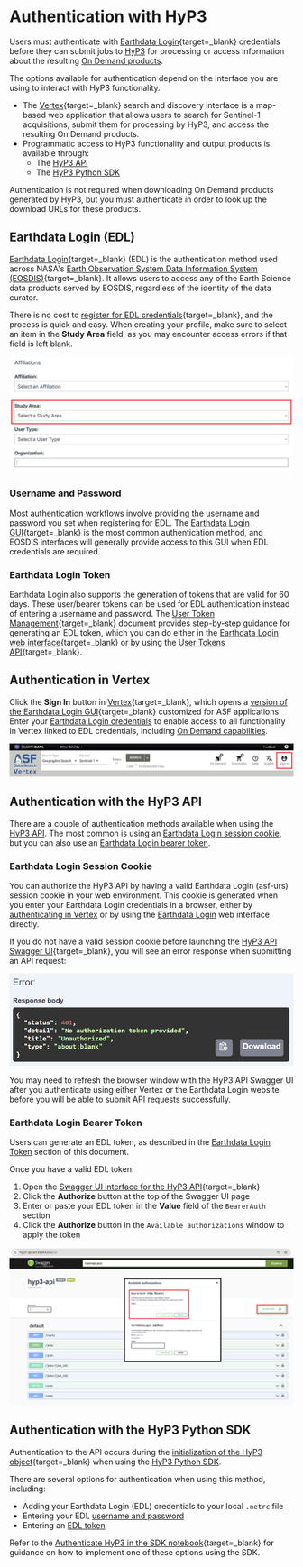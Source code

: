 # Authentication with HyP3

Users must authenticate with 
[Earthdata Login](https://urs.earthdata.nasa.gov/ "https://urs.earthdata.nasa.gov/" ){target=_blank} 
credentials before they can submit jobs to [HyP3](../how_it_works.md) for processing or access information 
about the resulting [On Demand products](../products.md "hyp3-docs.asf.alaska.edu/products").

The options available for authentication depend on the interface you are using to interact with HyP3 functionality.

- The [Vertex](https://search.asf.alaska.edu/ "search.asf.alaska.edu" ){target=_blank} search and discovery 
  interface is a map-based web application that allows users to search for Sentinel-1 acquisitions, submit them for 
  processing by HyP3, and access the resulting On Demand products.
- Programmatic access to HyP3 functionality and output products is available through:
    - The [HyP3 API](../using/api.md "hyp3-docs.asf.alaska.edu/using/api")
    - The [HyP3 Python SDK](../using/sdk.md "hyp3-docs.asf.alaska.edu/using/sdk")

Authentication is not required when downloading On Demand products generated by HyP3, but you must 
authenticate in order to look up the download URLs for these products.

## Earthdata Login (EDL)

[Earthdata Login](https://urs.earthdata.nasa.gov/ "https://urs.earthdata.nasa.gov/" ){target=_blank} 
(EDL) is the authentication method used across NASA's 
[Earth Observation System Data Information System (EOSDIS)](https://www.earthdata.nasa.gov/about/esdis/eosdis "www.earthdata.nasa.gov/about/esdis/eosdis" ){target=_blank}. 
It allows users to access any of the Earth Science data products served by EOSDIS, regardless of the 
identity of the data curator.

There is no cost to 
[register for EDL credentials](https://urs.earthdata.nasa.gov/users/new "https://urs.earthdata.nasa.gov/users/new" ){target=_blank}, 
and the process is quick and easy. When creating your profile, make sure to select an item in the **Study Area** 
field, as you may encounter access errors if that field is left blank.

![Select Study Area](../images/select-study-area.png "Select Study Area in EDL Registration")

### Username and Password

Most authentication workflows involve providing the username and password you set when registering for EDL. The 
[Earthdata Login GUI](https://urs.earthdata.nasa.gov/ "urs.earthdata.nasa.gov" ){target=_blank} 
is the most common authentication method, and EOSDIS interfaces will generally provide access to this GUI when 
EDL credentials are required.

### Earthdata Login Token

Earthdata Login also supports the generation of tokens that are valid for 60 days. These user/bearer tokens can be 
used for EDL authentication instead of entering a username and password. The 
[User Token Management](https://urs.earthdata.nasa.gov/documentation/for_users/user_token "urs.earthdata.nasa.gov/documentation/for_users/user_token" ){target=_blank} 
document provides step-by-step guidance for generating an EDL token, which you can do either in the 
[Earthdata Login web interface](https://urs.earthdata.nasa.gov/ "urs.earthdata.nasa.gov/" ){target=_blank} 
or by using the 
[User Tokens API](https://urs.earthdata.nasa.gov/documentation/for_users/user_token#api "urs.earthdata.nasa.gov/documentation/for_users/user_token#api" ){target=_blank}.

## Authentication in Vertex

Click the **Sign In** button in [Vertex](https://search.asf.alaska.edu/ "search.asf.alaska.edu" ){target=_blank}, 
which opens a 
[version of the Earthdata Login GUI](https://urs.earthdata.nasa.gov/oauth/authorize?response_type=code&client_id=BO_n7nTIlMljdvU6kRRB3g&redirect_uri=https://auth.asf.alaska.edu/login "ASF Authorization Login" ){target=_blank} 
customized for ASF applications. Enter your 
[Earthdata Login credentials](#earthdata-login-edl "Jump to the Earthdata Login section of this document") 
to enable access to all functionality in Vertex linked to EDL credentials, including 
[On Demand capabilities](vertex.md "Jump to the On Demand Sentinel-1 Processing in Vertex page").

![Sign In with EDL in Vertex](../images/vertex-sign-in.png "Sign In with Earthdata Login Credentials in Vertex")

## Authentication with the HyP3 API

There are a couple of authentication methods available when using the 
[HyP3 API](../using/api.md "hyp3-docs.asf.alaska.edu/using/api"). 
The most common is using an 
[Earthdata Login session cookie](#earthdata-login-session-cookie "Jump to the Earthdata Login Session Cookie section of this document"), 
but you can also use an 
[Earthdata Login bearer token](#earthdata-login-bearer-token "Jump to the Earthdata Login Bearer Token section of this document").

### Earthdata Login Session Cookie

You can authorize the HyP3 API by having a valid Earthdata Login (asf-urs) session cookie in your web environment. 
This cookie is generated when you enter your Earthdata Login credentials in a browser, either by 
[authenticating in Vertex](#authentication-in-vertex "Jump to the Authenticating in Vertex section of this document") 
or by using the 
[Earthdata Login](#username-and-password "Jump to the EDL Username and Password section of this document") 
web interface directly.

If you do not have a valid session cookie before launching the 
[HyP3 API Swagger UI](https://hyp3-api.asf.alaska.edu/ui/ "hyp3-api.asf.alaska.edu/ui" ){target=_blank}, 
you will see an error response when submitting an API request: 

![Authentication Error](../images/authentication-error.png)

You may need to refresh the browser window with the HyP3 API Swagger UI after you authenticate using either Vertex or 
the Earthdata Login website before you will be able to submit API requests successfully.

### Earthdata Login Bearer Token

Users can generate an EDL token, as described in the 
[Earthdata Login Token](#earthdata-login-token "Jump to the Earthdata Login Token section of this document") 
section of this document.

Once you have a valid EDL token: 

1. Open the [Swagger UI interface for the HyP3 API](https://hyp3-api.asf.alaska.edu/ui/ "hyp3-api.asf.alaska.edu/ui" ){target=_blank}
2. Click the **Authorize** button at the top of the Swagger UI page
3. Enter or paste your EDL token in the **Value** field of the `BearerAuth` section
4. Click the **Authorize** button in the `Available authorizations` window to apply the token

![Authorize EDL Token in API](../images/api-authorize.png "Authorize an EDL Token in the HyP3 API")

## Authentication with the HyP3 Python SDK

Authentication to the API occurs during the 
[initialization of the HyP3 object](https://hyp3-docs.asf.alaska.edu/using/sdk_api/#hyp3_sdk.HyP3.__init__ "HyP3 SDK API Reference" ){target=_blank} 
when using the [HyP3 Python SDK](../using/sdk.md "hyp3-docs.asf.alaska.edu/using/sdk").

There are several options for authentication when using this method, including:

- Adding your Earthdata Login (EDL) credentials to your local `.netrc` file
- Entering your EDL [username and password](#username-and-password "Jump to the Username and Password section of this document")
- Entering an [EDL token](#earthdata-login-token "Jump to the Earthdata Login Token section of this document")

Refer to the 
[Authenticate HyP3 in the SDK notebook](https://github.com/ASFHyP3/hyp3-sdk/blob/main/docs/hyp3_authentication.ipynb "Authenticate HyP3 in the SDK notebook" ){target=_blank} 
for guidance on how to implement one of these options using the SDK.
